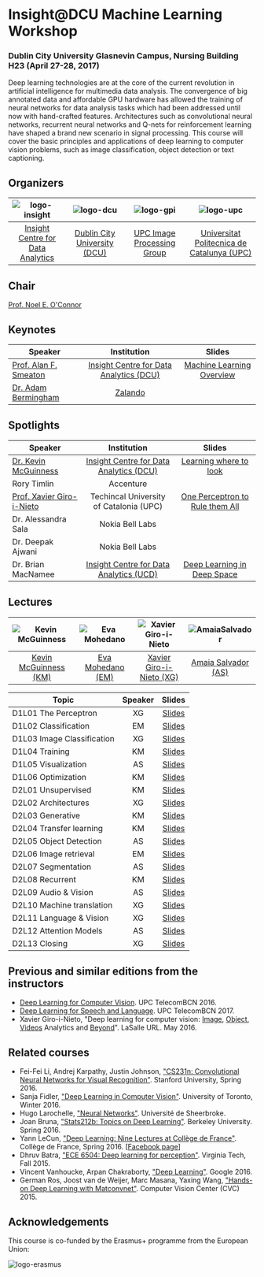 # Insight@DCU Machine Learning Workshop
### Dublin City University Glasnevin Campus, Nursing Building H23 (April 27-28, 2017)

Deep learning technologies are at the core of the current revolution in artificial intelligence for multimedia data analysis. The convergence of big annotated data and affordable GPU hardware has allowed the training of neural networks for data analysis tasks which had been addressed until now with hand-crafted features. Architectures such as convolutional neural networks, recurrent neural networks and Q-nets for reinforcement learning have shaped a brand new scenario in signal processing. This course will cover the basic principles and applications of deep learning to computer vision problems, such as image classification, object detection or text captioning.


## Organizers

| ![logo-insight] | ![logo-dcu] | ![logo-gpi] | ![logo-upc] |
|:------------:|:------------:|:------------:|:------------:|
| [Insight Centre for Data Analytics](insight-web) | [Dublin City University (DCU)](dcu-web) |  [UPC Image Processing Group](gpi-web) | [Universitat Politecnica de Catalunya (UPC)](upc-web) |

[upc-web]: http://www.upc.edu/?set_language=en
[gpi-web]: https://imatge.upc.edu/web/
[insight-web]: https://www.insight-centre.org/
[dcu-web]: http://www.dcu.ie/

[logo-gpi]: img/logos/gpi.png "UPC Image Processing Group"
[logo-upc]: img/logos/upc.jpg "Universitat Politecnica de Catalunya"
[logo-insight]: img/logos/insight.jpg "Insight Centre for Data Analytics"
[logo-dcu]: img/logos/dcu.png "Dublin City University"

## Chair
[Prof. Noel E. O'Connor][noel-web]

[noel-web]: https://www.insight-centre.org/users/noel-oconnor

## Keynotes

| Speaker                   | Institution                                   |       Slides                 | 
| ------------------------- |:----------------------------------------------:|:--------------------------------:|
| [Prof. Alan F. Smeaton][alan-web]     | [Insight Centre for Data Analytics (DCU)][insight-web]      | [Machine Learning Overview][alan-slides]      |
| [Dr. Adam Bermingham][adam-web]       | [Zalando][zalando]                                       |             |

[adam-web]: https://www.linkedin.com/in/adambermingham/?ppe=1
[zalando]: http://www.zalando.com/

[alan-web]: http://www.computing.dcu.ie/~asmeaton/
[alan-slides]: https://www.slideshare.net/xavigiro/machine-learning-overview-how-did-we-get-here

## Spotlights

| Speaker                   | Institution                                   |       Slides                 | 
| ------------------------- |:----------------------------------------------:|:--------------------------------:|
| [Dr. Kevin McGuinness][KevinMcGuinness-web]      | [Insight Centre for Data Analytics (DCU)][insight-web]      | [Learning where to look][kevin-slides]      |
| Rory Timlin               | Accenture                                       |            |
| [Prof. Xavier Giro-i-Nieto][XavierGiro-web]  | Techincal University of Catalonia (UPC)      | [One Perceptron to Rule them All][xavi-slides]      |
| Dr. Alessandra Sala       |  Nokia Bell Labs                                       |             |
| Dr. Deepak Ajwani          | Nokia Bell Labs                                       |             |
| Dr. Brian MacNamee        | [Insight Centre for Data Analytics (UCD)][insight-web]               | [Deep Learning in Deep Space][brian-slides]           |

[kevin-slides]: https://www.slideshare.net/xavigiro/learning-where-to-look-focus-and-attention-in-deep-vision
[xavi-slides]: https://www.slideshare.net/xavigiro/once-perceptron-to-rule-them-all-deep-learning-for-multimedia
[brian-slides]: https://www.slideshare.net/xavigiro/deep-learning-in-deep-space

## Lectures

| ![Kevin McGuinness][KevinMcGuinness-photo] | ![Eva Mohedano][EvaMohedano-photo]   | ![Xavier Giro-i-Nieto][XavierGiro-photo] |  ![AmaiaSalvador][AmaiaSalvador-photo]  
|:-:|:-:|:-:|:-:|
| [Kevin McGuinness (KM)][KevinMcGuinness-web] | [Eva Mohedano (EM)][EvaMohedano-web] | [Xavier Giro-i-Nieto (XG)][XavierGiro-web] | [Amaia Salvador (AS)][AmaiaSalvador-web] |  

[XavierGiro-web]: https://imatge.upc.edu/web/people/xavier-giro
[AmaiaSalvador-web]: https://imatge.upc.edu/web/people/amaia-salvador
[EvaMohedano-web]: https://www.insight-centre.org/users/eva-mohedano
[KevinMcGuinness-web]: https://www.insight-centre.org/users/kevin-mcguinness

[XavierGiro-photo]: img/instructors/XavierGiro.jpg "Xavier Giro-i-Nieto"
[AmaiaSalvador-photo]: img/instructors/AmaiaSalvador.jpg "Amaia Salvador"
[EvaMohedano-photo]: img/instructors/EvaMohedano.jpg "Eva Mohedano"
[KevinMcGuinness-photo]: img/instructors/Kevin160x160.jpg "Kevin McGuinness"

| Topic                     | Speaker |       Slides                | 
| ------------------------- |:-------:|:--------------------------------:|
| D1L01 The Perceptron       | XG      | [Slides][perceptron-slides]      |
| D1L02 Classification       | EM      | [Slides][deep-slides]            |
| D1L03 Image Classification | XG      | [Slides][imagenet-slides]      |
| D1L04 Training              | KM      | [Slides][training-slides]      |
| D1L05 Visualization        | AS      | [Slides][visualization-slides]   |
| D1L06 Optimization          | KM      | [Slides][optimization-slides]      |
| D2L01 Unsupervised       | KM      |  [Slides][unsupervised-slides]    |
| D2L02 Architectures       | XG      |  [Slides][architectures-slides]          |
| D2L03 Generative            | KM      |  [Slides][generative-slides]     |
| D2L04 Transfer learning     | KM      | [Slides][transfer-slides]     |
| D2L05 Object Detection     | AS      | [Slides][object-slides]     |
| D2L06 Image retrieval       | EM      | [Slides][retrieval-slides]  |
| D2L07 Segmentation          | AS      |  [Slides][segmentation-slides]    |
| D2L08 Recurrent       | KM      | [Slides][recurrent-slides]     |
| D2L09 Audio & Vision       | AS      | [Slides][audio-slides]           |
| D2L10 Machine translation | XG      | [Slides][translation-slides]      |
| D2L11 Language & Vision              | XG      |  [Slides][language-slides]    |
| D2L12 Attention Models      | AS      |  [Slides][attention-slides] |
| D2L13 Closing          | XG      | [Slides][closing-slides]     |



[perceptron-slides]: https://www.slideshare.net/xavigiro/the-perceptron-d1l1-insightdcu-machine-learning-workshop-2017
[deep-slides]: https://www.slideshare.net/xavigiro/deep-neural-networks-d1l2-insightdcu-machine-learning-workshop-2017
[imagenet-slides]: https://www.slideshare.net/xavigiro/image-classification-on-imagenet-d1l3-insightdcu-machine-learning-workshop-2017
[training-slides]: https://www.slideshare.net/xavigiro/training-deep-networks-with-backprop-d1l4-insightdcu-machine-learning-workshop-2017
[visualization-slides]: https://www.slideshare.net/xavigiro/d1l5-visualization-d1l2-insightdcu-machine-learning-workshop-2017
[optimization-slides]: https://www.slideshare.net/xavigiro/optimizing-deep-networks-d1l6-insightdcu-machine-learning-workshop-2017

[unsupervised-slides]: https://www.slideshare.net/xavigiro/unsupervised-deep-learning-d2l1-insightdcu-machine-learning-workshop-2017
[architectures-slides]: https://www.slideshare.net/xavigiro/deep-learning-architectures-d2l2-insightdcu-machine-learning-workshop-2017
[generative-slides]: https://www.slideshare.net/xavigiro/generative-models-and-adversarial-training-d2l3-insightdcu-machine-learning-workshop-2017
[transfer-slides]: https://www.slideshare.net/xavigiro/transfer-learning-d2l4-insightdcu-machine-learning-workshop-2017
[object-slides]: https://www.slideshare.net/xavigiro/object-detection-d2l5-insightdcu-machine-learning-workshop-2017
[retrieval-slides]: https://www.slideshare.net/xavigiro/contentbased-image-retrieval-d2l6-insightdcu-machine-learning-workshop-2017
[segmentation-slides]: https://www.slideshare.net/xavigiro/object-segmentation-d2l7-insightdcu-machine-learning-workshop-2017
[recurrent-slides]: https://www.slideshare.net/xavigiro/recurrent-neural-networks-d2l8-insightdcu-machine-learning-workshop-2017
[audio-slides]: https://www.slideshare.net/xavigiro/audio-and-vision-d2l9-insightdcu-machine-learning-workshop-2017
[translation-slides]: https://www.slideshare.net/xavigiro/neural-machine-translation-d2l10-insightdcu-machine-learning-workshop-2017
[language-slides]: https://www.slideshare.net/xavigiro/language-and-vision-d2l11-insightdcu-machine-learning-workshop-2017
[attention-slides]: https://www.slideshare.net/xavigiro/attention-models-d2l12-insightdcu-machine-learning-workshop-2017
[closing-slides]: https://www.slideshare.net/xavigiro/closing-d2l13-insightdcu-machine-learning-workshop-2017

## Previous and similar editions from the instructors

* [Deep Learning for Computer Vision][DLCV2016]. UPC TelecomBCN 2016.
* [Deep Learning for Speech and Language][DLSL2017]. UPC TelecomBCN 2017.
* Xavier Giro-i-Nieto, "Deep learning for computer vision: [Image], [Object], [Videos] Analytics and [Beyond]". LaSalle URL. May 2016.

[DLCV2016]: http://imatge-upc.github.io/telecombcn-2016-dlcv/
[DLSL2017]: https://telecombcn-dl.github.io/2017-dlsl/

[Image]: http://www.slideshare.net/xavigiro/deep-learning-for-computer-vision-14-image-analytics-lasalle-2016
[Object]: http://www.slideshare.net/xavigiro/deep-learning-for-computer-vision-24-object-analytics-lasalle-2016
[Videos]: http://www.slideshare.net/xavigiro/deep-learning-for-computer-vision-34-video-analytics-lasalle-2016
[Beyond]: http://www.slideshare.net/xavigiro/deep-learning-for-computer-vision-44-beyond-vision-lasalle-2016


## Related courses

* Fei-Fei Li, Andrej Karpathy, Justin Johnson, ["CS231n: Convolutional Neural Networks for Visual Recognition"](http://cs231n.stanford.edu/). Stanford University, Spring 2016.
* Sanja Fidler, ["Deep Learning in Computer Vision"](http://www.cs.toronto.edu/~fidler/teaching/2015/CSC2523.html). University of Toronto, Winter 2016.
* Hugo Larochelle, ["Neural Networks"](http://info.usherbrooke.ca/hlarochelle/neural_networks/content.html). Université de Sheerbroke.
* Joan Bruna, ["Stats212b: Topics on Deep Learning"](https://github.com/joanbruna/stat212b). Berkeley University. Spring 2016.
* Yann LeCun, ["Deep Learning: Nine Lectures at Collège de France"](http://cilvr.nyu.edu/doku.php?id=courses%3Adeeplearning-cdf2016%3Astart). Collège de France, Spring 2016. [[Facebook page](https://www.facebook.com/deeplearningcdf/?fref=nf)]
* Dhruv Batra, ["ECE 6504: Deep learning for perception"](https://computing.ece.vt.edu/~f15ece6504/). Virginia Tech, Fall 2015.
* Vincent Vanhoucke, Arpan Chakraborty, ["Deep Learning"](https://www.udacity.com/course/deep-learning--ud730). Google 2016.
* German Ros, Joost van de Weijer, Marc Masana, Yaxing Wang, ["Hands-on Deep Learning with Matconvnet"](http://www.cvc.uab.es/~gros/index.php/hands-on-deep-learning-with-matconvnet/). Computer Vision Center (CVC) 2015.


## Acknowledgements

This course is co-funded by the Erasmus+ programme from the European Union:

![logo-erasmus]

[logo-erasmus]: img/logos/erasmus.jpg "Erasmus logo"



